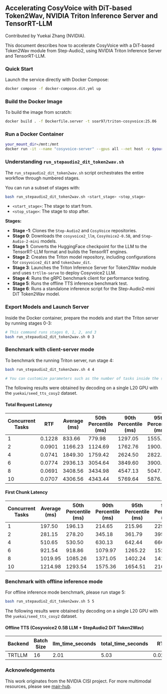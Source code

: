 ## Accelerating CosyVoice with DiT-based Token2Wav, NVIDIA Triton Inference Server and TensorRT-LLM

Contributed by Yuekai Zhang (NVIDIA).

This document describes how to accelerate CosyVoice with a DiT-based Token2Wav module from Step-Audio2, using NVIDIA Triton Inference Server and TensorRT-LLM.

### Quick Start

Launch the service directly with Docker Compose:
```sh
docker compose -f docker-compose.dit.yml up
```

### Build the Docker Image

To build the image from scratch:
```sh
docker build . -f Dockerfile.server -t soar97/triton-cosyvoice:25.06
```

### Run a Docker Container
```sh
your_mount_dir=/mnt:/mnt
docker run -it --name "cosyvoice-server" --gpus all --net host -v $your_mount_dir --shm-size=2g soar97/triton-cosyvoice:25.06
```

### Understanding `run_stepaudio2_dit_token2wav.sh`

The `run_stepaudio2_dit_token2wav.sh` script orchestrates the entire workflow through numbered stages.

You can run a subset of stages with:
```sh
bash run_stepaudio2_dit_token2wav.sh <start_stage> <stop_stage>
```
- `<start_stage>`: The stage to start from.
- `<stop_stage>`: The stage to stop after.

**Stages:**

- **Stage -1**: Clones the `Step-Audio2` and `CosyVoice` repositories.
- **Stage 0**: Downloads the `cosyvoice2_llm`, `CosyVoice2-0.5B`, and `Step-Audio-2-mini` models.
- **Stage 1**: Converts the HuggingFace checkpoint for the LLM to the TensorRT-LLM format and builds the TensorRT engines.
- **Stage 2**: Creates the Triton model repository, including configurations for `cosyvoice2_dit` and `token2wav_dit`.
- **Stage 3**: Launches the Triton Inference Server for Token2Wav module and uses `trtllm-serve` to deploy Cosyvoice2 LLM.
- **Stage 4**: Runs the gRPC benchmark client for performance testing.
- **Stage 5**: Runs the offline TTS inference benchmark test.
- **Stage 6**: Runs a standalone inference script for the Step-Audio2-mini DiT Token2Wav model.

### Export Models and Launch Server

Inside the Docker container, prepare the models and start the Triton server by running stages 0-3:
```sh
# This command runs stages 0, 1, 2, and 3
bash run_stepaudio2_dit_token2wav.sh 0 3
```

### Benchmark with client-server mode

To benchmark the running Triton server, run stage 4:
```sh
bash run_stepaudio2_dit_token2wav.sh 4 4

# You can customize parameters such as the number of tasks inside the script.
```
The following results were obtained by decoding on a single L20 GPU with the `yuekai/seed_tts_cosy2` dataset.

#### Total Request Latency

| Concurrent Tasks | RTF    | Average (ms) | 50th Percentile (ms) | 90th Percentile (ms) | 95th Percentile (ms) | 99th Percentile (ms) |
| ---------------- | ------ | ------------ | -------------------- | -------------------- | -------------------- | -------------------- |
| 1                | 0.1228 | 833.66       | 779.98               | 1297.05              | 1555.97              | 1653.02              |
| 2                | 0.0901 | 1166.23      | 1124.69              | 1762.76              | 1900.64              | 2204.14              |
| 4                | 0.0741 | 1849.30      | 1759.42              | 2624.50              | 2822.20              | 3128.42              |
| 6                | 0.0774 | 2936.13      | 3054.64              | 3849.60              | 3900.49              | 4245.79              |
| 8                | 0.0691 | 3408.56      | 3434.98              | 4547.13              | 5047.76              | 5346.53              |
| 10               | 0.0707 | 4306.56      | 4343.44              | 5769.64              | 5876.09              | 5939.79              |

#### First Chunk Latency

| Concurrent Tasks | Average (ms) | 50th Percentile (ms) | 90th Percentile (ms) | 95th Percentile (ms) | 99th Percentile (ms) |
| ---------------- | ------------ | -------------------- | -------------------- | -------------------- | -------------------- |
| 1                | 197.50       | 196.13               | 214.65               | 215.96               | 229.21               |
| 2                |  281.15       | 278.20               | 345.18               | 361.79               | 395.97               |
| 4                |  510.65       | 530.50               | 630.13               | 642.44               | 666.65               |
| 6                |  921.54       | 918.86               | 1079.97              | 1265.22              | 1524.41              |
| 8                |  1019.95      | 1085.26              | 1371.05              | 1402.24              | 1410.66              |
| 10               |  1214.98      | 1293.54              | 1575.36              | 1654.51              | 2161.76              |

### Benchmark with offline inference mode
For offline inference mode benchmark, please run stage 5:
```sh
bash run_stepaudio2_dit_token2wav.sh 5 5
```

The following results were obtained by decoding on a single L20 GPU with the `yuekai/seed_tts_cosy2` dataset.

#### Offline TTS (Cosyvoice2 0.5B LLM + StepAudio2 DiT Token2Wav)
| Backend | Batch Size | llm_time_seconds  | total_time_seconds | RTF |
|---------|------------|------------------|-----------------------|--|
| TRTLLM | 16 | 2.01 |  5.03 | 0.0292 |



### Acknowledgements

This work originates from the NVIDIA CISI project. For more multimodal resources, please see [mair-hub](https://github.com/nvidia-china-sae/mair-hub).
